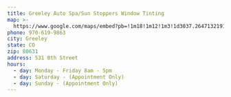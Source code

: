 ```yaml
---
title: Greeley Auto Spa/Sun Stoppers Window Tinting
map: >-
  https://www.google.com/maps/embed?pb=!1m18!1m12!1m3!1d3037.2647132191514!2d-104.68907668415216!3d40.425136979364225!2m3!1f0!2f0!3f0!3m2!1i1024!2i768!4f13.1!3m3!1m2!1s0x876ea123e9256d45%3A0xc14ef5756bb4884f!2sGreeley+Auto+Spa+%26+Tinting!5e0!3m2!1sen!2sus!4v1524840417583
phone: 970-619-9863
city: Greeley
state: CO
zip: 80631
address: 531 8th Street
hours:
  - day: Monday - Friday 8am - 5pm
  - day: Saturday - (Appointment Only)
  - day: Sunday - (Appointment Only)
---
```


